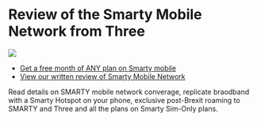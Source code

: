 # Review of the Smarty Mobile Network from Three

[![](http://img.youtube.com/vi/9oLVY-l-4WQ/0.jpg)](http://www.youtube.com/watch?v=9oLVY-l-4WQ "Smarty Mobile Review")

- [Get a free month of ANY plan on Smarty mobile](https://rcsmessage.co.uk/smarty)
- [View our written review of Smarty Mobile Network](https://rcsmessage.co.uk/smartymobilereview)

Read details on SMARTY mobile network converage, replicate braodband with a Smarty Hotspot on your phone, exclusive post-Brexit roaming to SMARTY and Three and all the plans on Smarty Sim-Only plans.
